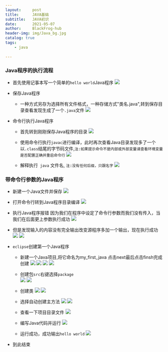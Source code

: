 ```yaml
---
layout:     post
title:      JAVA基础
subtitle:   JAVA初识
date:       2021-05-07
author:     BlackFrog-hub
header-img: img/Java_bg.jpg
catalog: true
tags:
    - java
      
---
```


### Java程序的执行流程
- 首先使用记事本写一个简单的`hello world`Java程序
![](http://blackfrog.top/img/java/java_1_1.png)

- 保存Java程序
	-  一种方式另存为选择所有文件格式，一种存储方式"类名.java",转到保存目录查看发现生成了一个`.java`文件
![](http://blackfrog.top/img/java/java_1_2.png)


- 命令行执行Java程序
	- 首先转到刚刚保存Java程序的目录
![](http://blackfrog.top/img/java/java_1_3.png)

	- 使用命令行执行`javac`进行编译，此时再次查看Java目录发现多了一个以`.class`结尾的字节码文件,`注:如果提示命令不是内部或外部变量请查看环境变量是否配置正确并重启命令行`
![](http://blackfrog.top/img/java/java_1_4.png)
	- 解释执行` java` 文件名, `注:没有任何后缀，只跟名字`
![](http://blackfrog.top/img/java/java_1_1.png)

### 带命令行参数的Java程序
- 新建一个Java文件并保存
![](http://blackfrog.top/img/java/java_1_5.png)
- 打开命令行转到Java程序目录编译
![](http://blackfrog.top/img/java/java_1_6.png)

- 执行Java程序报错 因为我们在程序中设定了命令行参数而我们没有传入，当我们在后面更上参数执行成功
![](http://blackfrog.top/img/java/java_1_6.png)

- 但是发现输入的内容没有完全输出改变源程序多加一个输出，现在执行成功
![](http://blackfrog.top/img/java/java_1_7.png)
![](http://blackfrog.top/img/java/java_1_8.png)

- `eclipse`创建第一个Java程序
	- 新建一个Java项目,将它命名为my_first_java 点击next最后点击finsh完成创建
![](http://blackfrog.top/img/java/java_1_9.png)
![](http://blackfrog.top/img/java/java_1_10.png)
![](http://blackfrog.top/img/java/java_1_11.png)
![](http://blackfrog.top/img/java/java_1_12.png)
	- 创建包`src`右键选择`package`  
![](http://blackfrog.top/img/java/java_1_13.png)
![](http://blackfrog.top/img/java/java_1_14.png)
	- 创建类
![](http://blackfrog.top/img/java/java_1_15.png)
![](http://blackfrog.top/img/java/java_1_16.png)

	- 选择自动创建主方法
![](http://blackfrog.top/img/java/java_1_17.png)
![](http://blackfrog.top/img/java/java_1_18.png)
	- 查看一下项目目录文件
![](http://blackfrog.top/img/java/java_1_19.png)
	- 编写Java代码并运行
![](http://blackfrog.top/img/java/java_1_20.png)
	- 运行成功，成功输出`hello world`
![](http://blackfrog.top/img/java/java_1_21.png)
- 到此结束